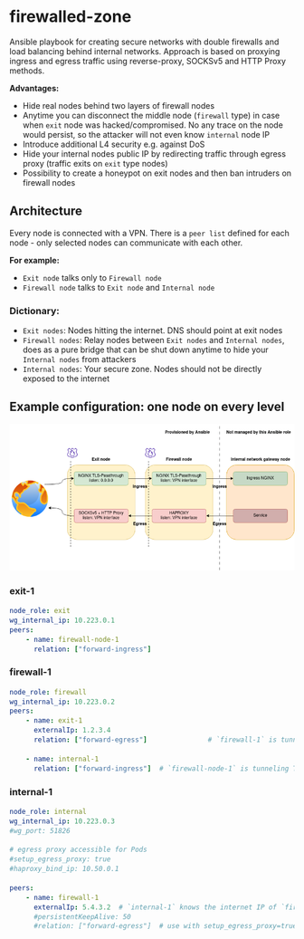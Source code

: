 firewalled-zone
===============

Ansible playbook for creating secure networks with double firewalls and load balancing behind internal networks.
Approach is based on proxying ingress and egress traffic using reverse-proxy, SOCKSv5 and HTTP Proxy methods.

**Advantages:**
- Hide real nodes behind two layers of firewall nodes
- Anytime you can disconnect the middle node (`firewall` type) in case when `exit` node was hacked/compromised. No any trace on the node would persist, so the attacker will not even know `internal` node IP
- Introduce additional L4 security e.g. against DoS
- Hide your internal nodes public IP by redirecting traffic through egress proxy (traffic exits on `exit` type nodes)
- Possibility to create a honeypot on exit nodes and then ban intruders on firewall nodes

Architecture
------------

Every node is connected with a VPN. There is a `peer list` defined for each node - only selected nodes can communicate with each other.

**For example:**
- `Exit node` talks only to `Firewall node`
- `Firewall node` talks to `Exit node` and `Internal node`

### Dictionary:

- `Exit nodes`: Nodes hitting the internet. DNS should point at exit nodes
- `Firewall nodes`: Relay nodes between `Exit nodes` and `Internal nodes`, does as a pure bridge that can be shut down anytime to hide your `Internal nodes` from attackers
- `Internal nodes`: Your secure zone. Nodes should not be directly exposed to the internet

Example configuration: one node on every level
----------------------------------------------

![](./docs/architecture.png)

### exit-1

```yaml
node_role: exit
wg_internal_ip: 10.223.0.1
peers:
    - name: firewall-node-1
      relation: ["forward-ingress"]
```

### firewall-1

```yaml
node_role: firewall
wg_internal_ip: 10.223.0.2
peers:
    - name: exit-1
      externalIp: 1.2.3.4
      relation: ["forward-egress"]               # `firewall-1` is tunneling SOCKS5v5 egress

    - name: internal-1
      relation: ["forward-ingress"]  # `firewall-node-1` is tunneling TLS+HTTP ingress
```

### internal-1

```yaml
node_role: internal
wg_internal_ip: 10.223.0.3
#wg_port: 51826

# egress proxy accessible for Pods
#setup_egress_proxy: true
#haproxy_bind_ip: 10.50.0.1

peers:
    - name: firewall-1
      externalIp: 5.4.3.2  # `internal-1` knows the internet IP of `firewall-1`
      #persistentKeepAlive: 50
      #relation: ["forward-egress"]  # use with setup_egress_proxy=true
```
